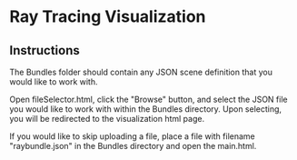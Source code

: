 # Ray Tracing Visualization

## Instructions ##

The Bundles folder should contain any JSON scene definition that you would like to work with. 

Open fileSelector.html, click the "Browse" button, and select the JSON file you would like to work with within the Bundles directory.
Upon selecting, you will be redirected to the visualization html page.

If you would like to skip uploading a file, place a file with filename "raybundle.json" in the Bundles directory and open the main.html.
